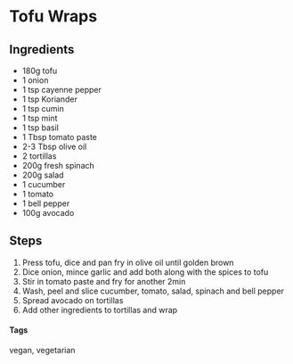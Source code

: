 # Tofu Wraps

## Ingredients

* 180g tofu 
* 1 onion
* 1 tsp cayenne pepper
* 1 tsp Koriander
* 1 tsp cumin
* 1 tsp mint 
* 1 tsp basil
* 1 Tbsp tomato paste 
* 2-3 Tbsp olive oil 
* 2 tortillas 
* 200g fresh spinach
* 200g salad
* 1 cucumber 
* 1 tomato
* 1 bell pepper
* 100g avocado 

## Steps

1. Press tofu, dice and pan fry in olive oil until golden brown
2. Dice onion, mince garlic and add both along with the spices to tofu
3. Stir in tomato paste and fry for another 2min
4. Wash, peel and slice cucumber, tomato, salad, spinach and bell pepper
5. Spread avocado on tortillas
6. Add other ingredients to tortillas and wrap

#### Tags
vegan, vegetarian
